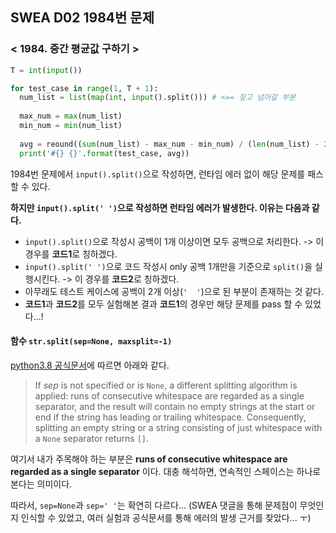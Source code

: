 ## SWEA D02 1984번 문제

### < 1984. 중간 평균값 구하기 >

```python
T = int(input())

for test_case in range(1, T + 1):
  num_list = list(map(int, input().split())) # <== 짚고 넘어갈 부분
  
  max_num = max(num_list)
  min_num = min(num_list)
  
  avg = reound((sum(num_list) - max_num - min_num) / (len(num_list) - 2))
  print('#{} {}'.format(test_case, avg))
```

1984번 문제에서 `input().split()`으로 작성하면, 런타임 에러 없이 해당 문제를 패스할 수 있다.

**하지만 `input().split(' ')`으로 작성하면 런타임 에러가 발생한다. 이유는 다음과 같다.**

- `input().split()`으로 작성시 공백이 1개 이상이면 모두 공백으로 처리한다. -> 이 경우를 **코드1**로 칭하겠다.
- `input().split(' ')`으로 코드 작성시 only 공백 1개만을 기준으로 `split()`을 실행시킨다.  -> 이 경우를 **코드2**로 칭하겠다.
- 아무래도 테스트 케이스에 공백이 2개 이상(`'  '`)으로 된 부분이 존재하는 것 같다.
- **코드1**과 **코드2**를 모두 실험해본 결과 **코드1**의 경우만 해당 문제를 pass 할 수 있었다...!

#### 함수 `str.split(sep=None, maxsplit=-1)`

[python3.8 공식문서](https://docs.python.org/3.8/library/stdtypes.html)에 따르면 아래와 같다.

> If *sep* is not specified or is `None`, a different splitting algorithm is applied: runs of consecutive whitespace are regarded as a single separator, and the result will contain no empty strings at the start or end if the string has leading or trailing whitespace. Consequently, splitting an empty string or a string consisting of just whitespace with a `None` separator returns `[]`.

여기서 내가 주목해야 하는 부분은 **runs of consecutive whitespace are regarded as a single separator** 이다. 대충 해석하면, 연속적인 스페이스는 하나로 본다는 의미이다. 

따라서, `sep=None`과 `sep=' '`는 확연히 다르다... (SWEA 댓글을 통해 문제점이 무엇인지 인식할 수 있었고, 여러 실험과 공식문서를 통해 에러의 발생 근거를 찾았다... ㅜ)

